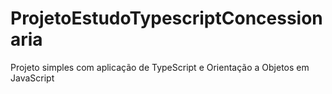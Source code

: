 # ProjetoEstudoTypescriptConcessionaria
Projeto simples com aplicação de TypeScript e Orientação a Objetos em JavaScript

